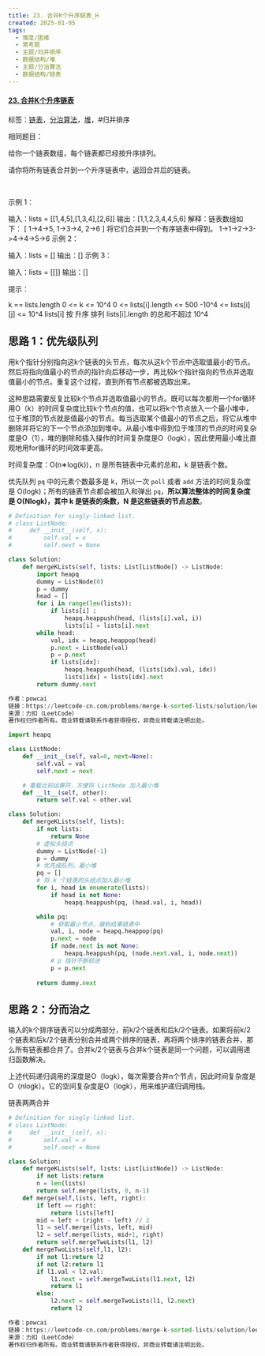 ```yaml
---
title: 23. 合并K个升序链表_H
created: 2025-01-05
tags:
  - 难度/困难
  - 常考题
  - 主题/归并排序
  - 数据结构/堆
  - 主题/分治算法
  - 数据结构/链表
---
```


#### [23. 合并K个升序链表](https://leetcode-cn.com/problems/merge-k-sorted-lists/)

标签：[链表](../原理/链表.md)，[分治算法](../原理/分治算法.md)，[堆](../原理/堆.md)，#归并排序

相同题目：

给你一个链表数组，每个链表都已经按升序排列。

请你将所有链表合并到一个升序链表中，返回合并后的链表。

 

示例 1：

输入：lists = [[1,4,5],[1,3,4],[2,6]]
输出：[1,1,2,3,4,4,5,6]
解释：链表数组如下：
[
  1->4->5,
  1->3->4,
  2->6
]
将它们合并到一个有序链表中得到。
1->1->2->3->4->4->5->6
示例 2：

输入：lists = []
输出：[]
示例 3：

输入：lists = [[]]
输出：[]


提示：

k == lists.length
0 <= k <= 10^4
0 <= lists[i].length <= 500
-10^4 <= lists[i][j] <= 10^4
lists[i] 按 升序 排列
lists[i].length 的总和不超过 10^4



## 思路 1：优先级队列

用k个指针分别指向这k个链表的头节点，每次从这k个节点中选取值最小的节点。然后将指向值最小的节点的指针向后移动一步，再比较k个指针指向的节点并选取值最小的节点。重复这个过程，直到所有节点都被选取出来。

这种思路需要反复比较k个节点并选取值最小的节点。既可以每次都用一个for循环用O（k）的时间复杂度比较k个节点的值，也可以将k个节点放入一个最小堆中，位于堆顶的节点就是值最小的节点。每当选取某个值最小的节点之后，将它从堆中删除并将它的下一个节点添加到堆中。从最小堆中得到位于堆顶的节点的时间复杂度是O（1），堆的删除和插入操作的时间复杂度是O（logk），因此使用最小堆比直观地用for循环的时间效率更高。

时间复杂度：O(n∗log(k))，n 是所有链表中元素的总和，k 是链表个数。

优先队列 `pq` 中的元素个数最多是 k，所以一次 `poll` 或者 `add` 方法的时间复杂度是 O(logk)；所有的链表节点都会被加入和弹出 `pq`，**所以算法整体的时间复杂度是 O(Nlogk)，其中 k 是链表的条数，N 是这些链表的节点总数**。


```python
# Definition for singly-linked list.
# class ListNode:
#     def __init__(self, x):
#         self.val = x
#         self.next = None

class Solution:
    def mergeKLists(self, lists: List[ListNode]) -> ListNode:
        import heapq
        dummy = ListNode(0)
        p = dummy
        head = []
        for i in range(len(lists)):
            if lists[i] :
                heapq.heappush(head, (lists[i].val, i))
                lists[i] = lists[i].next
        while head:
            val, idx = heapq.heappop(head)
            p.next = ListNode(val)
            p = p.next
            if lists[idx]:
                heapq.heappush(head, (lists[idx].val, idx))
                lists[idx] = lists[idx].next
        return dummy.next

作者：powcai
链接：https://leetcode-cn.com/problems/merge-k-sorted-lists/solution/leetcode-23-he-bing-kge-pai-xu-lian-biao-by-powcai/
来源：力扣（LeetCode）
著作权归作者所有。商业转载请联系作者获得授权，非商业转载请注明出处。
```

```python
import heapq

class ListNode:
    def __init__(self, val=0, next=None):
        self.val = val
        self.next = next

    # 重载比较运算符，方便将 ListNode 加入最小堆
    def __lt__(self, other):
        return self.val < other.val

class Solution:
    def mergeKLists(self, lists):
        if not lists:
            return None
        # 虚拟头结点
        dummy = ListNode(-1)
        p = dummy
        # 优先级队列，最小堆
        pq = []
        # 将 k 个链表的头结点加入最小堆
        for i, head in enumerate(lists):
            if head is not None:
                heapq.heappush(pq, (head.val, i, head))

        while pq:
            # 获取最小节点，接到结果链表中
            val, i, node = heapq.heappop(pq)
            p.next = node
            if node.next is not None:
                heapq.heappush(pq, (node.next.val, i, node.next))
            # p 指针不断前进
            p = p.next
            
        return dummy.next
```

## 思路 2：分而治之

输入的k个排序链表可以分成两部分，前k/2个链表和后k/2个链表。如果将前k/2个链表和后k/2个链表分别合并成两个排序的链表，再将两个排序的链表合并，那么所有链表都合并了。合并k/2个链表与合并k个链表是同一个问题，可以调用递归函数解决。

上述代码递归调用的深度是O（logk），每次需要合并n个节点，因此时间复杂度是O（nlogk）。它的空间复杂度是O（logk），用来维护递归调用栈。

链表两两合并


```python
# Definition for singly-linked list.
# class ListNode:
#     def __init__(self, x):
#         self.val = x
#         self.next = None

class Solution:
    def mergeKLists(self, lists: List[ListNode]) -> ListNode:
        if not lists:return 
        n = len(lists)
        return self.merge(lists, 0, n-1)
    def merge(self,lists, left, right):
        if left == right:
            return lists[left]
        mid = left + (right - left) // 2
        l1 = self.merge(lists, left, mid)
        l2 = self.merge(lists, mid+1, right)
        return self.mergeTwoLists(l1, l2)
    def mergeTwoLists(self,l1, l2):
        if not l1:return l2
        if not l2:return l1
        if l1.val < l2.val:
            l1.next = self.mergeTwoLists(l1.next, l2)
            return l1
        else:
            l2.next = self.mergeTwoLists(l1, l2.next)
            return l2

作者：powcai
链接：https://leetcode-cn.com/problems/merge-k-sorted-lists/solution/leetcode-23-he-bing-kge-pai-xu-lian-biao-by-powcai/
来源：力扣（LeetCode）
著作权归作者所有。商业转载请联系作者获得授权，非商业转载请注明出处。
```

